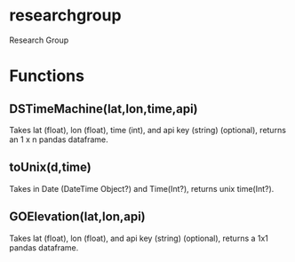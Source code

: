 # researchgroup
Research Group

# Functions
##	DSTimeMachine(lat,lon,time,api)
Takes lat (float), lon (float), time (int), and api key (string) (optional), returns an 1 x n pandas dataframe.
## toUnix(d,time)
Takes in Date (DateTime Object?) and Time(Int?), returns unix time(Int?).
## GOElevation(lat,lon,api)
Takes lat (float), lon (float), and api key (string) (optional), returns a 1x1 pandas dataframe.











